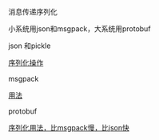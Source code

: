 消息传递序列化

小系统用json和msgpack，大系统用protobuf

json 和pickle

[序列化操作](http://www.zhangdongshengtech.com/article-detials/31)

msgpack

[用法](http://www.zhangdongshengtech.com/article-detials/32)

protobuf

[序列化用法，比msgpack慢，比json快](http://www.zhangdongshengtech.com/article-detials/35)



